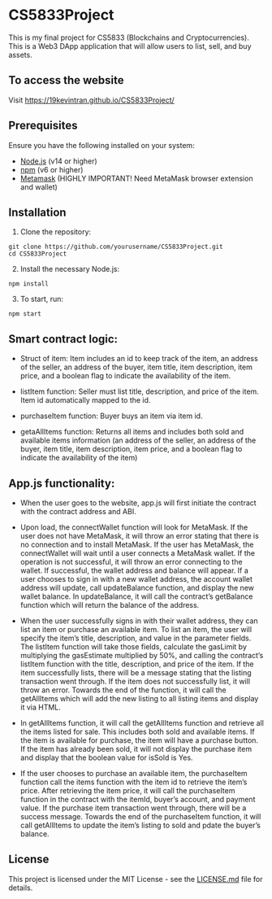 # CS5833Project

This is my final project for CS5833 (Blockchains and Cryptocurrencies). This is a Web3 DApp application that will allow users to list, sell, and buy assets. 

## To access the website

Visit https://19kevintran.github.io/CS5833Project/

## Prerequisites

Ensure you have the following installed on your system:

- [Node.js](https://nodejs.org/) (v14 or higher)
- [npm](https://www.npmjs.com/) (v6 or higher)
- [Metamask](https://metamask.io/download/) (HIGHLY IMPORTANT! Need MetaMask browser extension and wallet)


## Installation

1. Clone the repository:

```
git clone https://github.com/yourusername/CS5833Project.git
cd CS5833Project
```

2. Install the necessary Node.js:

```
npm install
```

3. To start, run:

```
npm start
```

## Smart contract logic: 
- Struct of item: Item includes an id to keep track of the item, an address of the seller, an address of the buyer, item title, item description, item price, and a boolean flag to indicate the availability of the item.

- listItem function: Seller must list title, description, and price of the item. Item id automatically mapped to the id.

- purchaseItem function: Buyer buys an item via item id.

- getaAllItems function: Returns all items and includes both sold and available items information (an address of the seller, an address of the buyer, item title, item description, item price, and a boolean flag to indicate the availability of the item)


## App.js functionality: 
- When the user goes to the website, app.js will first initiate the contract with the contract address and ABI. 

- Upon load, the connectWallet function will look for MetaMask. If the user does not have MetaMask, it will throw an error stating that there is no connection and to install MetaMask. If the user has MetaMask, the connectWallet will wait until a user connects a MetaMask wallet. If the operation is not successful, it will throw an error connecting to the wallet. If successful, the wallet address and balance will appear. If a user chooses to sign in with a new wallet address, the account wallet address will update, call updateBalance function, and display the new wallet balance. In updateBalance, it will call the contract’s getBalance function which will return the balance of the address. 

- When the user successfully signs in with their wallet address, they can list an item or purchase an available item. To list an item, the user will specify the item’s title, description, and value in the parameter fields. The listItem function will take those fields, calculate the gasLimit by multiplying the gasEstimate multiplied by 50%, and calling the contract’s listItem function with the title, description, and price of the item. If the item successfully lists, there will be a message stating that the listing transaction went through. If the item does not successfully list, it will throw an error. Towards the end of the function, it will call the getAllItems which will add the new listing to all listing items and display it via HTML.  

- In getAllItems function, it will call the getAllItems function and retrieve all the items listed for sale. This includes both sold and available items. If the item is available for purchase, the item will have a purchase button. If the item has already been sold, it will not display the purchase item and display that the boolean value for isSold is Yes. 

- If the user chooses to purchase an available item, the purchaseItem function call the items function with the item id to retrieve the item’s price. After retrieving the item price, it will call the purchaseItem function in the contract with the itemId, buyer’s account, and payment value. If the purchase item transaction went through, there will be a success message. Towards the end of the purchaseItem function, it will call getAllItems to update the item’s listing to sold and pdate the buyer’s balance.

## License

This project is licensed under the MIT License - see the [LICENSE.md](LICENSE.md) file for details.